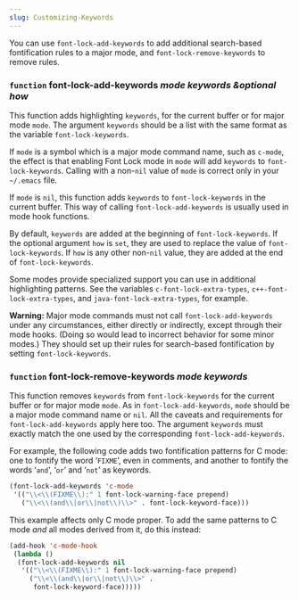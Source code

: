 ```yaml
---
slug: Customizing-Keywords
---
```


You can use `font-lock-add-keywords` to add additional search-based fontification rules to a major mode, and `font-lock-remove-keywords` to remove rules.

### <span className="tag function">`function`</span> **font-lock-add-keywords** *mode keywords \&optional how*

This function adds highlighting `keywords`, for the current buffer or for major mode `mode`. The argument `keywords` should be a list with the same format as the variable `font-lock-keywords`.

If `mode` is a symbol which is a major mode command name, such as `c-mode`, the effect is that enabling Font Lock mode in `mode` will add `keywords` to `font-lock-keywords`. Calling with a non-`nil` value of `mode` is correct only in your `~/.emacs` file.

If `mode` is `nil`, this function adds `keywords` to `font-lock-keywords` in the current buffer. This way of calling `font-lock-add-keywords` is usually used in mode hook functions.

By default, `keywords` are added at the beginning of `font-lock-keywords`. If the optional argument `how` is `set`, they are used to replace the value of `font-lock-keywords`. If `how` is any other non-`nil` value, they are added at the end of `font-lock-keywords`.

Some modes provide specialized support you can use in additional highlighting patterns. See the variables `c-font-lock-extra-types`, `c++-font-lock-extra-types`, and `java-font-lock-extra-types`, for example.

**Warning:** Major mode commands must not call `font-lock-add-keywords` under any circumstances, either directly or indirectly, except through their mode hooks. (Doing so would lead to incorrect behavior for some minor modes.) They should set up their rules for search-based fontification by setting `font-lock-keywords`.

### <span className="tag function">`function`</span> **font-lock-remove-keywords** *mode keywords*

This function removes `keywords` from `font-lock-keywords` for the current buffer or for major mode `mode`. As in `font-lock-add-keywords`, `mode` should be a major mode command name or `nil`. All the caveats and requirements for `font-lock-add-keywords` apply here too. The argument `keywords` must exactly match the one used by the corresponding `font-lock-add-keywords`.

For example, the following code adds two fontification patterns for C mode: one to fontify the word ‘`FIXME`’, even in comments, and another to fontify the words ‘`and`’, ‘`or`’ and ‘`not`’ as keywords.

```lisp
(font-lock-add-keywords 'c-mode
 '(("\\<\\(FIXME\\):" 1 font-lock-warning-face prepend)
   ("\\<\\(and\\|or\\|not\\)\\>" . font-lock-keyword-face)))
```

This example affects only C mode proper. To add the same patterns to C mode *and* all modes derived from it, do this instead:

```lisp
(add-hook 'c-mode-hook
 (lambda ()
  (font-lock-add-keywords nil
   '(("\\<\\(FIXME\\):" 1 font-lock-warning-face prepend)
     ("\\<\\(and\\|or\\|not\\)\\>" .
      font-lock-keyword-face)))))
```
